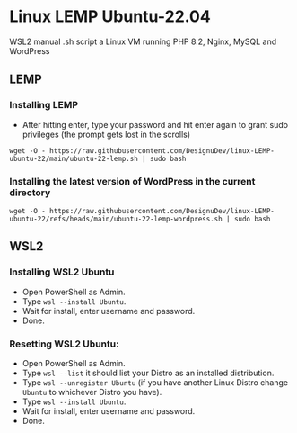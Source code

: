 # Linux LEMP Ubuntu-22.04
WSL2 manual .sh script a Linux VM running PHP 8.2, Nginx, MySQL and WordPress

## LEMP

### Installing LEMP
- After hitting enter, type your password and hit enter again to grant sudo privileges (the prompt gets lost in the scrolls)
```
wget -O - https://raw.githubusercontent.com/DesignuDev/linux-LEMP-ubuntu-22/main/ubuntu-22-lemp.sh | sudo bash
```

### Installing the latest version of WordPress in the current directory
```
wget -O - https://raw.githubusercontent.com/DesignuDev/linux-LEMP-ubuntu-22/refs/heads/main/ubuntu-22-lemp-wordpress.sh | sudo bash
```

## WSL2

### Installing WSL2 Ubuntu
- Open PowerShell as Admin.
- Type `wsl --install Ubuntu`.
- Wait for install, enter username and password.
- Done.

### Resetting WSL2 Ubuntu:
- Open PowerShell as Admin.
- Type `wsl --list` it should list your Distro as an installed distribution.
- Type `wsl --unregister Ubuntu` (if you have another Linux Distro change `Ubuntu` to whichever Distro you have).
- Type `wsl --install Ubuntu`.
- Wait for install, enter username and password.
- Done.
